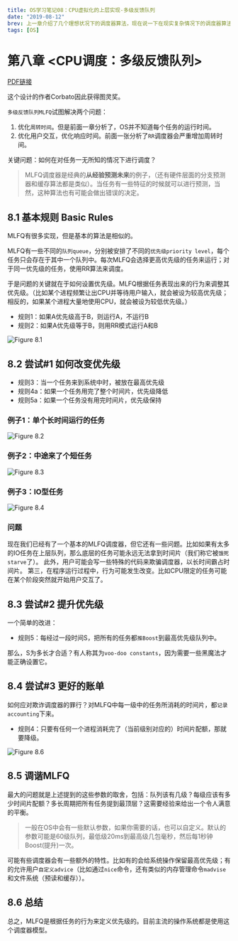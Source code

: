 ```yaml lw-blog-meta
title: OS学习笔记08：CPU虚拟化的上层实现-多级反馈队列
date: "2019-08-12"
brev: 上一章介绍了几个理想状况下的调度器算法，现在说一下在现实复杂情况下的调度器算法。
tags: [OS]
```


# 第八章 <CPU调度：多级反馈队列>

[PDF链接](http://pages.cs.wisc.edu/~remzi/OSTEP/cpu-sched-mlfq.pdf)

这个设计的作者Corbato因此获得图灵奖。

`多级反馈队列MLFQ`试图解决两个问题：

1. 优化`周转时间`。但是前面一章分析了，OS并不知道每个任务的运行时间。
2. 优化用户交互，优化响应时间。前面一张分析了`RR`调度器会严重增加周转时间。

关键问题：如何在对任务一无所知的情况下进行调度？

> MLFQ调度器是经典的**从经验预测未来**的例子，（还有硬件层面的分支预测器和缓存算法都是类似）。当任务有一些特征的时候就可以进行预测，当然，这种算法也有可能会做出错误的决定。

## 8.1 基本规则 Basic Rules

MLFQ有很多实现，但是基本的算法是相似的。

MLFQ有一些不同的`队列queue`，分别被安排了不同的`优先级priority level`，每个任务只会存在于其中一个队列中。每次MLFQ会选择更高优先级的任务来运行；对于同一优先级的任务，使用RR算法来调度。

于是问题的关键就在于如何设置优先级。MLFQ根据任务表现出来的行为来调整其优先级。（比如某个进程频繁让出CPU并等待用户输入，就会被设为较高优先级；相反的，如果某个进程大量地使用CPU，就会被设为较低优先级。）

- 规则1：如果A优先级高于B，则运行A，不运行B
- 规则2：如果A优先级等于B，则用RR模式运行A和B

![Figure 8.1](../../../../tech-blog-pic/2019/2019-08-12-Fig-8-1.png)

## 8.2 尝试#1 如何改变优先级

- 规则3：当一个任务来到系统中时，被放在最高优先级
- 规则4a：如果一个任务用完了整个时间片，优先级降低
- 规则5a：如果一个任务没有用完时间片，优先级保持

### 例子1：单个长时间运行的任务

![Figure 8.2](../../../../tech-blog-pic/2019/2019-08-12-Fig-8-2.png)

### 例子2：中途来了个短任务

![Figure 8.3](../../../../tech-blog-pic/2019/2019-08-12-Fig-8-3.png)

### 例子3：IO型任务

![Figure 8.4](../../../../tech-blog-pic/2019/2019-08-12-Fig-8-4.png)

### 问题

现在我们已经有了一个基本的MLFQ调度器，但它还有一些问题。比如如果有太多的IO任务在上层队列，那么底层的任务可能永远无法拿到时间片（我们称它被`饿死starve`了）。
此外，用户可能会写一些特殊的代码来欺骗调度器，以长时间霸占时间片。
第三，在程序运行过程中，行为可能发生改变。比如CPU限定的任务可能在某个阶段突然就开始用户交互了。

## 8.3 尝试#2 提升优先级

一个简单的改进：

- 规则5：每经过一段时间S，把所有的任务都`推Boost`到最高优先级队列中。

那么，S为多长才合适？有人称其为`voo-doo constants`，因为需要一些黑魔法才能正确设置它。

## 8.4 尝试#3 更好的账单

如何应对欺诈调度器的罪行？对MLFQ中每一级中的任务所消耗的时间片，都`记录accounting`下来。

- 规则4：只要有任何一个进程消耗完了（当前级别对应的）时间片配额，那就要降级。

![Figure 8.6](../../../../tech-blog-pic/2019/2019-08-12-Fig-8-6.png)

## 8.5 调谐MLFQ

最大的问题就是上述提到的这些参数的取舍，包括：队列该有几级？每级应该有多少时间片配额？多长周期把所有任务提到最顶层？这需要经验来给出一个令人满意的平衡。

> 一般在OS中会有一些默认参数，如果你需要的话，也可以自定义。默认的参数可能是60级队列，最低级20ms到最高级几包毫秒，然后每1秒钟Boost(提升)一次。

可能有些调度器会有一些额外的特性。比如有的会给系统操作保留最高优先级；有的允许用户`自定义advice`（比如通过`nice`命令，还有类似的内存管理命令`madvise`和文件系统（预读和缓存））。

## 8.6 总结

总之，MLFQ是根据任务的行为来定义优先级的。目前主流的操作系统都是使用这个调度器模型。
